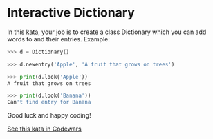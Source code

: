 # Interactive Dictionary

In this kata, your job is to create a class Dictionary which you can add words to and their entries. Example:
```py
>>> d = Dictionary()

>>> d.newentry('Apple', 'A fruit that grows on trees')

>>> print(d.look('Apple'))
A fruit that grows on trees

>>> print(d.look('Banana'))
Can't find entry for Banana
```
Good luck and happy coding!

[See this kata in Codewars](https://www.codewars.com/kata/57a93f93bb9944516d0000c1)